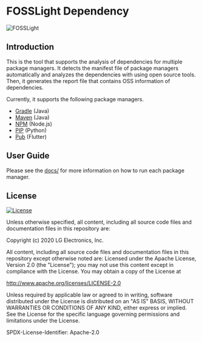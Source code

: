 # FOSSLight Dependency
![FOSSLight](https://user-images.githubusercontent.com/50347670/107185103-23aff380-6a25-11eb-95cc-50c98642704c.png)

## Introduction
This is the tool that supports the analysis of dependencies for multiple package managers. It detects the manifest file of package managers automatically and analyzes the dependencies with using open source tools. Then, it generates the report file that contains OSS information of dependencies.

Currently, it supports the following package managers.
* [Gradle](https://gradle.org/) (Java)
* [Maven](http://maven.apache.org/) (Java)
* [NPM](https://www.npmjs.com/) (Node.js)
* [PIP](https://pip.pypa.io/) (Python)
* [Pub](https://pub.dev/) (Flutter)


## User Guide
Please see the [docs/](https://github.com/LGE-OSS/fosslight_dependency/tree/main/docs) for more information on how to run each package manager.

## License
[![License](https://img.shields.io/badge/License-Apache%202.0-orange.svg)](https://opensource.org/licenses/Apache-2.0)

Unless otherwise specified, all content, including all source code files and documentation files in this repository are:

Copyright (c) 2020 LG Electronics, Inc.

All content, including all source code files and documentation files in this repository except otherwise noted are: Licensed under the Apache License, Version 2.0 (the "License"); you may not use this content except in compliance with the License. You may obtain a copy of the License at

http://www.apache.org/licenses/LICENSE-2.0

Unless required by applicable law or agreed to in writing, software distributed under the License is distributed on an "AS IS" BASIS, WITHOUT WARRANTIES OR CONDITIONS OF ANY KIND, either express or implied. See the License for the specific language governing permissions and limitations under the License.

SPDX-License-Identifier: Apache-2.0


